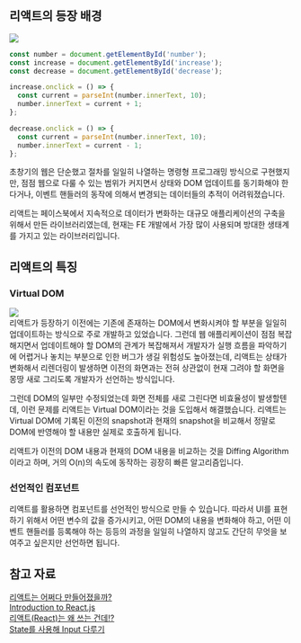 ## 리액트의 등장 배경
![](https://i.imgur.com/mJftTBq.png)  

```js
const number = document.getElementById('number');
const increase = document.getElementById('increase');
const decrease = document.getElementById('decrease');

increase.onclick = () => {
  const current = parseInt(number.innerText, 10);
  number.innerText = current + 1;
};

decrease.onclick = () => {
  const current = parseInt(number.innerText, 10);
  number.innerText = current - 1;
};
```

초창기의 웹은 단순했고 절차를 일일히 나열하는 명령형 프로그래밍 방식으로 구현했지만, 점점 웹으로 다룰 수 있는 범위가 커지면서 상태와 DOM 업데이트를 동기화해야 한다거나, 이벤트 핸들러의 동작에 의해서 변경되는 데이터들의 추적이 어려워졌습니다.  

리액트는 페이스북에서 지속적으로 데이터가 변화하는 대규모 애플리케이션의 구축을 위해서 만든 라이브러리였는데, 현재는 FE 개발에서 가장 많이 사용되며 방대한 생태계를 가지고 있는 라이브러리입니다.  

## 리액트의 특징
### Virtual DOM
![](https://i.imgur.com/kNKIeQZ.gif)  
리액트가 등장하기 이전에는 기존에 존재하는 DOM에서 변화시켜야 할 부분을 일일히 업데이트하는 방식으로 주로 개발하고 있었습니다. 그런데 웹 애플리케이션이 점점 복잡해지면서 업데이트해야 할 DOM의 관계가 복잡해져서 개발자가 실행 흐름을 파악하기에 어렵거나 놓치는 부분으로 인한 버그가 생길 위험성도 높아졌는데, 리액트는 상태가 변화해서 리렌더링이 발생하면 이전의 화면과는 전혀 상관없이 현재 그려야 할 화면을 몽땅 새로 그리도록 개발자가 선언하는 방식입니다.  

그런데 DOM의 일부만 수정되었는데 화면 전체를 새로 그린다면 비효율성이 발생할텐데, 이런 문제를 리액트는 Virtual DOM이라는 것을 도입해서 해결했습니다. 리액트는 Virtual DOM에 기록된 이전의 snapshot과 현재의 snapshot을 비교해서 정말로 DOM에 반영해야 할 내용만 실제로 호출하게 됩니다.  

리액트가 이전의 DOM 내용과 현재의 DOM 내용을 비교하는 것을 Diffing Algorithm이라고 하며, 거의 O(n)의 속도에 동작하는 굉장히 빠른 알고리즘입니다.  

### 선언적인 컴포넌트
리액트를 활용하면 컴포넌트를 선언적인 방식으로 만들 수 있습니다. 따라서 UI를 표현하기 위해서  어떤 변수의 값을 증가시키고, 어떤 DOM의 내용을 변화해야 하고, 어떤 이벤트 핸들러를 등록해야 하는 등등의 과정을 일일히 나열하지 않고도 간단히 무엇을 보여주고 싶은지만 선언하면 됩니다.  

## 참고 자료
[리액트는 어쩌다 만들어졌을까?](https://react.vlpt.us/basic/01-concept.html)  
[Introduction to React.js](https://www.youtube.com/watch?v=XxVg_s8xAms)  
[리액트(React)는 왜 쓰는 건데⁉](https://wooder2050.medium.com/%EB%A6%AC%EC%95%A1%ED%8A%B8-react-%EB%8A%94-%EC%99%9C-%EC%93%B0%EB%8A%94-%EA%B1%B4%EB%8D%B0-8e0da30f60df)  
[State를 사용해 Input 다루기](https://ko.react.dev/learn/reacting-to-input-with-state#how-declarative-ui-compares-to-imperative)  
